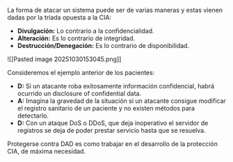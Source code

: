 La forma de atacar un sistema puede ser de varias maneras y estas vienen dadas por la tríada opuesta a la CIA:

- **Divulgación:** Lo contrario a la confidencialidad.
- **Alteración:** Es lo contrario de integridad.
- **Destrucción/Denegación:** Es lo contrario de disponibilidad.

![[Pasted image 20251030153045.png]]

Consideremos el ejemplo anterior de los pacientes:

- **D:** Si un atacante roba exitosamente información confidencial, habrá ocurrido un disclosure of confidential data.
- **A:** Imagina la gravedad de la situación si un atacante consigue modificar el registro sanitario de un paciente y no existen métodos para detectarlo.
- **D:** Con un ataque DoS o DDoS, que deja inoperativo el servidor de registros se deja de poder prestar servicio hasta que se resuelva.

Protegerse contra DAD es como trabajar en el desarrollo de la protección CIA, de máxima necesidad.